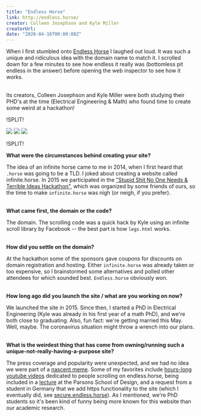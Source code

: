 ```yaml
---
title: "Endless Horse"
link: http://endless.horse/
creator: Colleen Josephson and Kyle Miller
creatorUrl:
date: "2020-04-16T00:00:00Z"
---
```


When I first stumbled onto [Endless Horse](http://endless.horse/) I laughed out loud. It was such a unique and ridiculous idea with the domain name to match it. I scrolled down for a few minutes to see how endless it really was (bottomless pit endless in the answer) before opening the web inspector to see how it works.

&nbsp;  
Its creators, Colleen Josephson and Kyle Miller were both studying their PHD's at the time (Electrical Engineering & Math) who found time to create some weird at a hackathon!

!SPLIT!

<div class="images has-border">
  <img src="/sites/assets/endless-horse.jpg" />
  <img src="/sites/assets/endless-horse-2.jpg" />
  <img src="/sites/assets/endless-horse-3.jpg" />
</div>

!SPLIT!

**What were the circumstances behind creating your site?**

The idea of an infinite horse came to me in 2014, when I first heard that `.horse` was going to be a TLD. I joked about creating a website called infinite.horse. In 2015 we participated in the ["Stupid Shit No One Needs & Terrible Ideas Hackathon"](https://stupidhackathon.github.io/2015.html), which was organized by some friends of ours, so the time to make `infinite.horse` was nigh (or neigh, if you prefer).  
&nbsp;

**What came first, the domain or the code?**

The domain. The scrolling code was a quick hack by Kyle using an infinite scroll library by Facebook -- the best part is how `legs.html` works.  
&nbsp;

**How did you settle on the domain?**

At the hackathon some of the sponsors gave coupons for discounts on domain registration and hosting. Either `infinite.horse` was already taken or too expensive, so I brainstormed some alternatives and polled other attendees for which sounded best. `Endless.horse` obviously won.  
&nbsp;

**How long ago did you launch the site / what are you working on now?**

We launched the site in 2015. Since then, I started a PhD in Electrical Engineering (Kyle was already in his first year of a math PhD), and we're both close to graduating. Also, fun fact: we're getting married this May. Well, maybe. The coronavirus situation might throw a wrench into our plans.  
&nbsp;

**What is the weirdest thing that has come from owning/running such a unique-not-really-having-a-purpose site?**

The press coverage and popularity were unexpected, and we had no idea we were part of a [nascent meme](https://www.theregister.co.uk/2015/05/19/are_we_looking_at_the_first_domain_name_meme/). Some of my favorites include [hours-long youtube videos](https://www.youtube.com/watch?v=21fSC2lzwIY) dedicated to people scrolling on endless.horse, being included in a [lecture](https://github.com/dylanfisher/ci18/blob/master/assets/lectures/dream-vacation.pdf) at the Parsons School of Design, and a request from a student in Germany that we add https functionality to the site (which I eventually did, see [secure.endless.horse](https://secure.endless.horse)). As I mentioned, we're PhD students so it's been kind of funny being more known for this website than our academic research.
